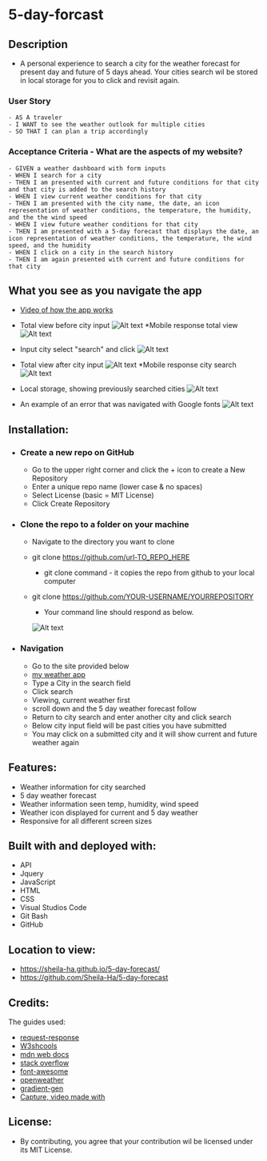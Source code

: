 # 5-day-forcast


## Description
  - A personal experience to search a city for the weather forecast for present day and future of 5 days ahead. Your cities search wil be stored in local storage for you to click and revisit again.

    
  ### User Story
    - AS A traveler
    - I WANT to see the weather outlook for multiple cities
    - SO THAT I can plan a trip accordingly

  ### Acceptance Criteria - What are the aspects of my website?
    - GIVEN a weather dashboard with form inputs
    - WHEN I search for a city
    - THEN I am presented with current and future conditions for that city and that city is added to the search history
    - WHEN I view current weather conditions for that city
    - THEN I am presented with the city name, the date, an icon representation of weather conditions, the temperature, the humidity, and the the wind speed
    - WHEN I view future weather conditions for that city
    - THEN I am presented with a 5-day forecast that displays the date, an icon representation of weather conditions, the temperature, the wind speed, and the humidity
    - WHEN I click on a city in the search history
    - THEN I am again presented with current and future conditions for that city

  ## What you see as you navigate the app

  * [Video of how the app works](https://app.screencast.com/i3ppkrNQ7Xtvw)


  * Total view before city input
   ![Alt text](image.png)
      *Mobile response total view
        ![Alt text](image-8.png)
  * Input city select "search" and click
    ![Alt text](image-1.png)
  * Total view after city input
    ![Alt text](image-2.png)
      *Mobile response city search
       ![Alt text](image-7.png)
  * Local storage, showing previously searched cities
    ![Alt text](image-3.png)

  - An example of an error that was navigated with Google fonts 
    ![Alt text](assets/images/googlefont_error.png)


## Installation:
  - ### Create a new repo on GitHub
      - Go to the upper right corner and click the + icon to create a New Repository
      - Enter a unique repo name (lower case & no spaces)
      - Select License (basic = MIT License)
      - Click Create Repository 

  - ### Clone the repo to a folder on your machine
      - Navigate to the directory you want to clone
      - git clone https://github.com/url-TO_REPO_HERE
          - git clone command - it copies the repo from github  to your local computer
      - git clone https://github.com/YOUR-USERNAME/YOURREPOSITORY
          - Your command line should respond as below.

          ![Alt text](image-10.png)
        


  - ### Navigation
      - Go to the site provided below
      - [my weather app](file:///C:/Users/slhan/repos/5-day-forecast/index.html)
      - Type a City in the search field
      - Click search
      - Viewing, current weather first
      - scroll down and the 5 day weather forecast follow
      - Return to city search and enter another city and click search
      - Below city input field will be past cities you have submitted
      - You may click on a submitted city and it will show current and future weather again

## Features:
  - Weather information for city searched
  - 5 day weather forecast
  - Weather information seen temp, humidity, wind speed
  - Weather icon displayed for current and 5 day weather
  - Responsive for all different screen sizes
  

## Built with and deployed with:
  - API
  - Jquery
  - JavaScript
  - HTML
  - CSS
  - Visual Studios Code
  - Git Bash
  - GitHub
  
## Location to view:
  - https://sheila-ha.github.io/5-day-forecast/
  - https://github.com/Sheila-Ha/5-day-forecast

## Credits:
The guides used:
 - [request-response](https://coding-boot-camp.github.io/full-stack/apis/how-to-use-api-keys)
 - [W3shcools](https://www.w3schools.com/tags/default.asp)
 - [mdn web docs](https://developer.mozilla.org/en-US/docs/Web)
 - [stack overflow](https://stackoverflow.com/?newreg=67d94556b887449fa2885dadf54a5439)
 - [font-awesome](https://fontawesome.com/search?q=cloud&o=r)
 - [openweather](https://openweathermap.org/current)
 - [gradient-gen](https://omatsuri.app/gradient-generator)
 - [Capture, video made with](https://www.techsmith.com/jing-tool.html)

## License:
  - By contributing, you agree that your contribution wil be licensed under its MIT License.
  
